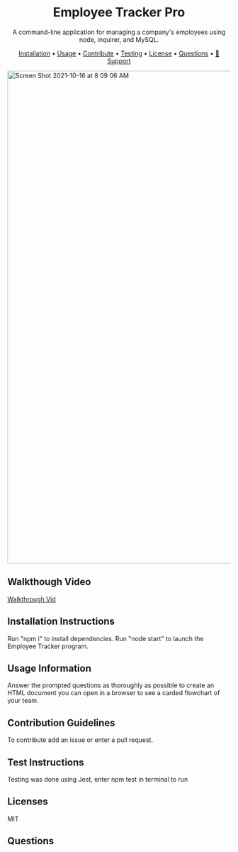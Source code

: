 <h1 align="center">Employee Tracker Pro</h1>

<p align="center">A command-line application for managing a company's employees using node, inquirer, and MySQL.</p>
 
<p align="center">
<a href="#installation-instructions">Installation</a> •
<a href="#usage-information">Usage</a> •
<a href="#contribution-guidelines">Contribute</a> •
<a href="#test-instructions">Testing</a> •
<a href="#licenses">License</a> •
<a href="#questions">Questions</a> •
<a href="#-support">🤝 Support</a> 
</p>
<img width="1110" alt="Screen Shot 2021-10-16 at 8 09 06 AM" src="https://user-images.githubusercontent.com/85111342/137586821-fd09db39-c040-4cae-bb14-d014e07411a0.png">



## Walkthough Video

[Walkthrough Vid](https://youtu.be/VasySUpKtyc)

## Installation Instructions 
Run "npm i" to install dependencies. Run "node start" to launch the Employee Tracker program.
## Usage Information
Answer the prompted questions as thoroughly as possible to create an HTML document you can open in a browser to see a carded flowchart of your team.
## Contribution Guidelines
To contribute add an issue or enter a pull request.
## Test Instructions
Testing was done using Jest, enter npm test  in terminal to run
## Licenses
MIT


## Questions

